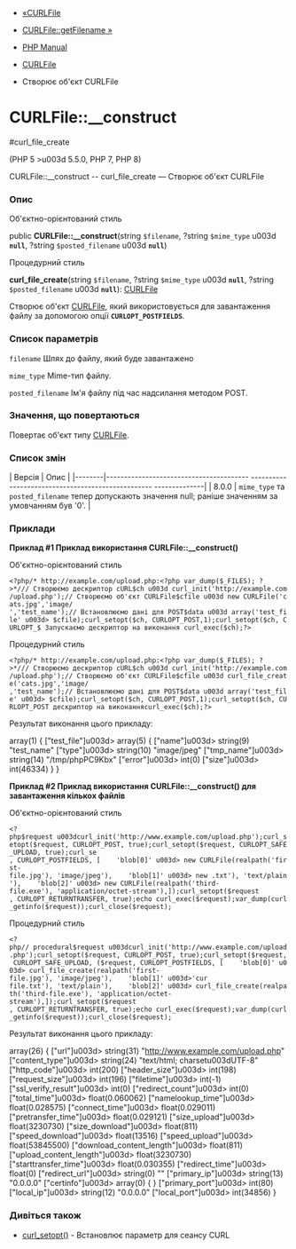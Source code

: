- [«CURLFile](class.curlfile.md)
- [CURLFile::getFilename »](curlfile.getfilename.md)

- [PHP Manual](index.md)
- [CURLFile](class.curlfile.md)
- Створює об'єкт CURLFile

# CURLFile::\_\_construct

#curl_file_create

(PHP 5 \>u003d 5.5.0, PHP 7, PHP 8)

CURLFile::\_\_construct -- curl_file_create — Створює об'єкт CURLFile

### Опис

Об'єктно-орієнтований стиль

public **CURLFile::\_\_construct**(string `$filename`, ?string
`$mime_type` u003d **`null`**, ?string `$posted_filename` u003d **`null`**)

Процедурний стиль

**curl_file_create**(string `$filename`, ?string `$mime_type` u003d
**`null`**, ?string `$posted_filename` u003d **`null`**):
[CURLFile](class.curlfile.md)

Створює об'єкт [CURLFile](class.curlfile.md), який використовується для
завантаження файлу за допомогою опції **`CURLOPT_POSTFIELDS`**.

### Список параметрів

`filename`
Шлях до файлу, який буде завантажено

`mime_type`
Mime-тип файлу.

`posted_filename`
Ім'я файлу під час надсилання методом POST.

### Значення, що повертаються

Повертає об'єкт типу [CURLFile](class.curlfile.md).

### Список змін

| Версія | Опис |
|--------|---------------------------------------- -------------------------------------------------- --------------|
| 8.0.0 | `mime_type` та `posted_filename` тепер допускають значення null; раніше значенням за умовчанням був '0'. |

### Приклади

**Приклад #1 Приклад використання **CURLFile::\_\_construct()****

Об'єктно-орієнтований стиль

` <?php/* http://example.com/upload.php:<?php var_dump($_FILES); ?>*/// Створюємо дескриптор cURL$ch u003d curl_init('http://example.com/upload.php');// Створюємо об'єкт CURLFile$cfile u003d new CURLFile('cats.jpg','image/ ','test_name');// Встановлюємо дані для POST$data u003d array('test_file' u003d> $cfile);curl_setopt($ch, CURLOPT_POST,1);curl_setopt($ch, CURLOPT_$ Запускаємо дескриптор на виконання curl_exec($ch);?> `

Процедурний стиль

` <?php/* http://example.com/upload.php:<?php var_dump($_FILES); ?>*/// Створюємо дескриптор cURL$ch u003d curl_init('http://example.com/upload.php');// Створюємо об'єкт CURLFile$cfile u003d curl_file_create('cats.jpg','image/ ,'test_name');// Встановлюємо дані для POST$data u003d array('test_file' u003d> $cfile);curl_setopt($ch, CURLOPT_POST,1);curl_setopt($ch, CURLOPT_POST дескриптор на виконанняcurl_exec($ch);?> `

Результат виконання цього прикладу:

array(1) {
["test_file"]u003d>
array(5) {
["name"]u003d>
string(9) "test_name"
["type"]u003d>
string(10) "image/jpeg"
["tmp_name"]u003d>
string(14) "/tmp/phpPC9Kbx"
["error"]u003d>
int(0)
["size"]u003d>
int(46334)
}
}

**Приклад #2 Приклад використання **CURLFile::\_\_construct()** для
завантаження кількох файлів**

Об'єктно-орієнтований стиль

` <?php$request u003dcurl_init('http://www.example.com/upload.php');curl_setopt($request, CURLOPT_POST, true);curl_setopt($request, CURLOPT_SAFE_UPLOAD, true);curl_se , CURLOPT_POSTFIELDS, [    'blob[0]' u003d> new CURLFile(realpath('first-file.jpg'), 'image/jpeg'),    'blob[1]' u003d> new .txt'), 'text/plain'),    'blob[2]' u003d> new CURLFile(realpath('third-file.exe'), 'application/octet-stream'),]);curl_setopt($request , CURLOPT_RETURNTRANSFER, true);echo curl_exec($request);var_dump(curl_getinfo($request));curl_close($request); `

Процедурний стиль

` <?php// procedural$request u003dcurl_init('http://www.example.com/upload.php');curl_setopt($request, CURLOPT_POST, true);curl_setopt($request, CURLOPT_SAFE_UPLOAD, ($request, CURLOPT_POSTFIELDS, [    'blob[0]' u003d> curl_file_create(realpath('first-file.jpg'), 'image/jpeg'),    'blob[1]' u003d>'cur file.txt'), 'text/plain'),    'blob[2]' u003d> curl_file_create(realpath('third-file.exe'), 'application/octet-stream'),]);curl_setopt($request , CURLOPT_RETURNTRANSFER, true);echo curl_exec($request);var_dump(curl_getinfo($request));curl_close($request); `

Результат виконання цього прикладу:

array(26) {
["url"]u003d>
string(31) "http://www.example.com/upload.php"
["content_type"]u003d>
string(24) "text/html; charsetu003dUTF-8"
["http_code"]u003d>
int(200)
["header_size"]u003d>
int(198)
["request_size"]u003d>
int(196)
["filetime"]u003d>
int(-1)
["ssl_verify_result"]u003d>
int(0)
["redirect_count"]u003d>
int(0)
["total_time"]u003d>
float(0.060062)
["namelookup_time"]u003d>
float(0.028575)
["connect_time"]u003d>
float(0.029011)
["pretransfer_time"]u003d>
float(0.029121)
["size_upload"]u003d>
float(3230730)
["size_download"]u003d>
float(811)
["speed_download"]u003d>
float(13516)
["speed_upload"]u003d>
float(53845500)
["download_content_length"]u003d>
float(811)
["upload_content_length"]u003d>
float(3230730)
["starttransfer_time"]u003d>
float(0.030355)
["redirect_time"]u003d>
float(0)
["redirect_url"]u003d>
string(0) ""
["primary_ip"]u003d>
string(13) "0.0.0.0"
["certinfo"]u003d>
array(0) {
}
["primary_port"]u003d>
int(80)
["local_ip"]u003d>
string(12) "0.0.0.0"
["local_port"]u003d>
int(34856)
}

### Дивіться також

- [curl_setopt()](function.curl-setopt.md) - Встановлює параметр
для сеансу CURL

